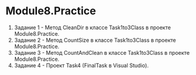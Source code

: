 # Module8.Practice

1. Задание 1 - Метод CleanDir в классе Task1to3Class в проекте Module8.Practice.
2. Задание 2 - Метод CountSize в классе Task1to3Class в проекте Module8.Practice.
3. Задание 3 - Метод CountAndClean в классе Task1to3Class в проекте Module8.Practice.
4. Задание 4 - Проект Task4 (FinalTask в Visual Studio).
